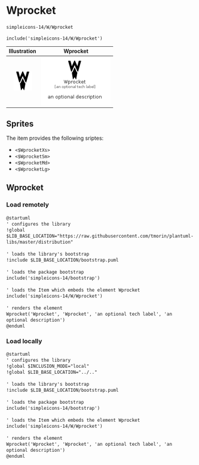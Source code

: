 # Wprocket


```text
simpleicons-14/W/Wprocket
```

```text
include('simpleicons-14/W/Wprocket')
```



| Illustration | Wprocket |
| :---: | :---: |
| ![illustration for Illustration](../../simpleicons-14/W/Wprocket.png) | ![illustration for Wprocket](../../simpleicons-14/W/Wprocket.Local.png) |



## Sprites
The item provides the following sriptes:

- `<$WprocketXs>`
- `<$WprocketSm>`
- `<$WprocketMd>`
- `<$WprocketLg>`





## Wprocket

### Load remotely
```plantuml
@startuml
' configures the library
!global $LIB_BASE_LOCATION="https://raw.githubusercontent.com/tmorin/plantuml-libs/master/distribution"

' loads the library's bootstrap
!include $LIB_BASE_LOCATION/bootstrap.puml

' loads the package bootstrap
include('simpleicons-14/bootstrap')

' loads the Item which embeds the element Wprocket
include('simpleicons-14/W/Wprocket')

' renders the element
Wprocket('Wprocket', 'Wprocket', 'an optional tech label', 'an optional description')
@enduml
```

### Load locally
```plantuml
@startuml
' configures the library
!global $INCLUSION_MODE="local"
!global $LIB_BASE_LOCATION="../.."

' loads the library's bootstrap
!include $LIB_BASE_LOCATION/bootstrap.puml

' loads the package bootstrap
include('simpleicons-14/bootstrap')

' loads the Item which embeds the element Wprocket
include('simpleicons-14/W/Wprocket')

' renders the element
Wprocket('Wprocket', 'Wprocket', 'an optional tech label', 'an optional description')
@enduml
```

